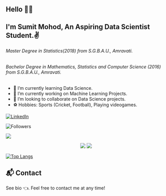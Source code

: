 <h2>Hello 🙋‍♂️</h2>
<h2>I'm <b>Sumit Mohod</b>, An Aspiring Data Scientist Student.✌️</h2>
<h6>Master Degree in Statistics(2018) from S.G.B.A.U., Amravati.</h6>
<h6>Bachelor Degree in  Mathematics, Statistics and Computer Science (2016) from S.G.B.A.U., Amravati.</h6>

- 💖 I’m currently learning Data Science.
- 🌈  I’m currently working on Machine Learning Projects.
- 👯 I’m looking to collaborate on Data Science projects.
- ⚽️ Hobbies: Sports (Cricket, Football), Playing videogames.         
    
<a href="https://www.linkedin.com/in/sumit-mohod-25b248148"><img src="https://img.shields.io/badge/LinkedIn--_.svg?style=social&logo=linkedin" alt="LinkedIn"></a> 

![Followers](https://badges.fw-web.space/github/followers/sumit0072?style=flat-square&logo=github)
 
![](https://estruyf-github.azurewebsites.net/api/VisitorHit?user=sumit0072&repo=github-visitors-badge&countColorcountColor&countColor=%237B1E7A)

<p align="center">
  <img src ="https://github-readme-stats.vercel.app/api?username=sumit0072&show_icons=true&include_all_commits=true&bg_color=2D3748&title_color=2F855A&icon_color=2F855A&text_color=ffffff">
  <img src = "https://github-readme-streak-stats.herokuapp.com?user=sumit0072&theme=onedark&hide_border=true">
</p>  

[![Top Langs](https://github-readme-stats.vercel.app/api/top-langs/?username=sumit0072)](https://github.com/anuraghazra/github-readme-stats)

## 📬 Contact
See bio 👈. Feel free to contact me at any time!
